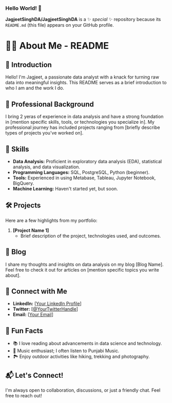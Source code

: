 ### Hello World! 👋


**JagjeetSinghDA/JagjeetSinghDA** is a ✨ _special_ ✨ repository because its `README.md` (this file) appears on your GitHub profile.

# 👩‍💻 About Me - README

## 👋 Introduction
Hello! I'm Jagjeet, a passionate data analyst with a knack for turning raw data into meaningful insights. This README serves as a brief introduction to who I am and the work I do.

## 🚀 Professional Background
I bring 2 yeras of experience in data analysis and have a strong foundation in [mention specific skills, tools, or technologies you specialize in]. My professional journey has included projects ranging from [briefly describe types of projects you've worked on].

## 💼 Skills
- **Data Analysis:** Proficient in exploratory data analysis (EDA), statistical analysis, and data visualization.
- **Programming Languages:** SQL, PostgreSQL, Python (beginner).
- **Tools:** Experienced in using Metabase, Tableau, Jupyter Notebook, BigQuery.
- **Machine Learning:** Haven't started yet, but soon.

## 🛠️ Projects
Here are a few highlights from my portfolio:

1. **[Project Name 1]**
   - Brief description of the project, technologies used, and outcomes.

## 📝 Blog
I share my thoughts and insights on data analysis on my blog [Blog Name]. Feel free to check it out for articles on [mention specific topics you write about].

## 🤝 Connect with Me
- **LinkedIn:** [[Your LinkedIn Profile](https://www.linkedin.com/in/jagjeet-singh-da/)]
- **Twitter:** [[@YourTwitterHandle](https://twitter.com/jagjeetsinghda)]
- **Email:** [[Your Email](jagjeetsinghda@gmail.com)]

## 🎉 Fun Facts
- 📚 I love reading about advancements in data science and technology.
- 🎵 Music enthusiast; I often listen to Punjabi Music.
- 🏞️ Enjoy outdoor activities like hiking, trekking and photography.

## 📬 Let's Connect!
I'm always open to collaboration, discussions, or just a friendly chat. Feel free to reach out!

